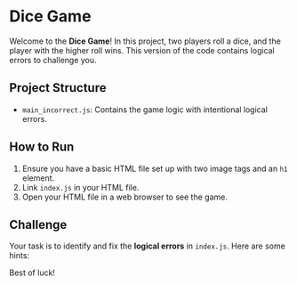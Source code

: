 # Dice Game

Welcome to the **Dice Game**! In this project, two players roll a dice, and the player with the higher roll wins. This version of the code contains logical errors to challenge you.

## Project Structure

- `main_incorrect.js`: Contains the game logic with intentional logical errors.

## How to Run

1. Ensure you have a basic HTML file set up with two image tags and an `h1` element.
2. Link `index.js` in your HTML file.
3. Open your HTML file in a web browser to see the game.

## Challenge

Your task is to identify and fix the **logical errors** in `index.js`. Here are some hints:

Best of luck!
